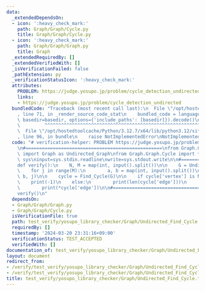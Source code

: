 ```yaml
---
data:
  _extendedDependsOn:
  - icon: ':heavy_check_mark:'
    path: Graph/Graph/Cycle.py
    title: Graph/Graph/Cycle.py
  - icon: ':heavy_check_mark:'
    path: Graph/Graph/Graph.py
    title: Graph
  _extendedRequiredBy: []
  _extendedVerifiedWith: []
  _isVerificationFailed: false
  _pathExtension: py
  _verificationStatusIcon: ':heavy_check_mark:'
  attributes:
    PROBLEM: https://judge.yosupo.jp/problem/cycle_detection_undirected
    links:
    - https://judge.yosupo.jp/problem/cycle_detection_undirected
  bundledCode: "Traceback (most recent call last):\n  File \"/opt/hostedtoolcache/Python/3.12.7/x64/lib/python3.12/site-packages/onlinejudge_verify/documentation/build.py\"\
    , line 71, in _render_source_code_stat\n    bundled_code = language.bundle(stat.path,\
    \ basedir=basedir, options={'include_paths': [basedir]}).decode()\n          \
    \         ^^^^^^^^^^^^^^^^^^^^^^^^^^^^^^^^^^^^^^^^^^^^^^^^^^^^^^^^^^^^^^^^^^^^^^^^^^^^^^^^^\n\
    \  File \"/opt/hostedtoolcache/Python/3.12.7/x64/lib/python3.12/site-packages/onlinejudge_verify/languages/python.py\"\
    , line 96, in bundle\n    raise NotImplementedError\nNotImplementedError\n"
  code: "# verification-helper: PROBLEM https://judge.yosupo.jp/problem/cycle_detection_undirected\n\
    \n#==================================================\nfrom Graph.Graph.Graph\
    \ import Graph as Undirected_Graph\nfrom Graph.Graph.Cycle import *\n\nimport\
    \ sys\ninput=sys.stdin.readline\nwrite=sys.stdout.write\n\n#==================================================\n\
    def verify():\n    N, M = map(int, input().split())\n\n    G = Undirected_Graph(N)\n\
    \    for j in range(M):\n        a, b = map(int, input().split())\n        G.add_edge(a,\
    \ b, j)\n\n    cycle = Find_Cycle(G)\n\n    if cycle['vertex'] is None:\n    \
    \    print(-1)\n    else:\n        print(len(cycle['edge']))\n        print(*cycle['vertex'][:-1])\n\
    \        print(*cycle['edge'])\n\n#==================================================\n\
    verify()\n"
  dependsOn:
  - Graph/Graph/Graph.py
  - Graph/Graph/Cycle.py
  isVerificationFile: true
  path: test_verify/yosupo_library_checker/Graph/Undirected_Find_Cycle.test.py
  requiredBy: []
  timestamp: '2024-03-20 23:31:16+09:00'
  verificationStatus: TEST_ACCEPTED
  verifiedWith: []
documentation_of: test_verify/yosupo_library_checker/Graph/Undirected_Find_Cycle.test.py
layout: document
redirect_from:
- /verify/test_verify/yosupo_library_checker/Graph/Undirected_Find_Cycle.test.py
- /verify/test_verify/yosupo_library_checker/Graph/Undirected_Find_Cycle.test.py.html
title: test_verify/yosupo_library_checker/Graph/Undirected_Find_Cycle.test.py
---
```

